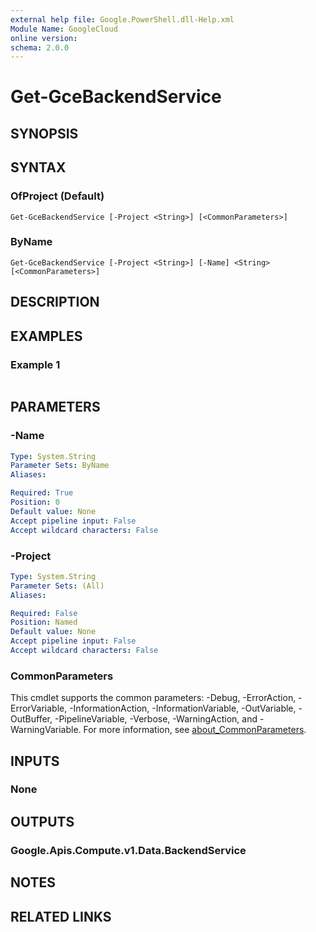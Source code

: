 ```yaml
---
external help file: Google.PowerShell.dll-Help.xml
Module Name: GoogleCloud
online version:
schema: 2.0.0
---
```


# Get-GceBackendService

## SYNOPSIS


## SYNTAX

### OfProject (Default)
```
Get-GceBackendService [-Project <String>] [<CommonParameters>]
```

### ByName
```
Get-GceBackendService [-Project <String>] [-Name] <String> [<CommonParameters>]
```

## DESCRIPTION


## EXAMPLES

### Example 1
```powershell

```



## PARAMETERS

### -Name


```yaml
Type: System.String
Parameter Sets: ByName
Aliases:

Required: True
Position: 0
Default value: None
Accept pipeline input: False
Accept wildcard characters: False
```

### -Project


```yaml
Type: System.String
Parameter Sets: (All)
Aliases:

Required: False
Position: Named
Default value: None
Accept pipeline input: False
Accept wildcard characters: False
```

### CommonParameters
This cmdlet supports the common parameters: -Debug, -ErrorAction, -ErrorVariable, -InformationAction, -InformationVariable, -OutVariable, -OutBuffer, -PipelineVariable, -Verbose, -WarningAction, and -WarningVariable. For more information, see [about_CommonParameters](http://go.microsoft.com/fwlink/?LinkID=113216).

## INPUTS

### None

## OUTPUTS

### Google.Apis.Compute.v1.Data.BackendService

## NOTES

## RELATED LINKS
